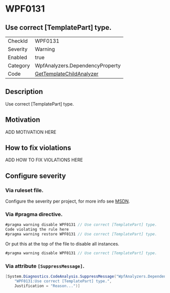 # WPF0131
## Use correct [TemplatePart] type.

<!-- start generated table -->
<table>
  <tr>
    <td>CheckId</td>
    <td>WPF0131</td>
  </tr>
  <tr>
    <td>Severity</td>
    <td>Warning</td>
  </tr>
  <tr>
    <td>Enabled</td>
    <td>true</td>
  </tr>
  <tr>
    <td>Category</td>
    <td>WpfAnalyzers.DependencyProperty</td>
  </tr>
  <tr>
    <td>Code</td>
    <td><a href="https://github.com/DotNetAnalyzers/WpfAnalyzers/blob/master/WpfAnalyzers/NodeAnalyzers/GetTemplateChildAnalyzer.cs">GetTemplateChildAnalyzer</a></td>
  </tr>
</table>
<!-- end generated table -->

## Description

Use correct [TemplatePart] type.

## Motivation

ADD MOTIVATION HERE

## How to fix violations

ADD HOW TO FIX VIOLATIONS HERE

<!-- start generated config severity -->
## Configure severity

### Via ruleset file.

Configure the severity per project, for more info see [MSDN](https://msdn.microsoft.com/en-us/library/dd264949.aspx).

### Via #pragma directive.
```C#
#pragma warning disable WPF0131 // Use correct [TemplatePart] type.
Code violating the rule here
#pragma warning restore WPF0131 // Use correct [TemplatePart] type.
```

Or put this at the top of the file to disable all instances.
```C#
#pragma warning disable WPF0131 // Use correct [TemplatePart] type.
```

### Via attribute `[SuppressMessage]`.

```C#
[System.Diagnostics.CodeAnalysis.SuppressMessage("WpfAnalyzers.DependencyProperty", 
    "WPF0131:Use correct [TemplatePart] type.", 
    Justification = "Reason...")]
```
<!-- end generated config severity -->
